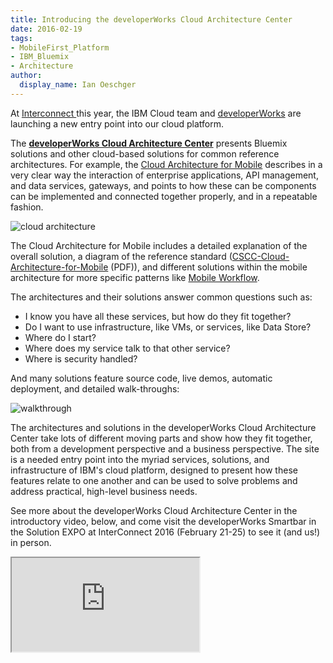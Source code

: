 ```yaml
---
title: Introducing the developerWorks Cloud Architecture Center
date: 2016-02-19
tags:
- MobileFirst_Platform
- IBM_Bluemix
- Architecture
author:
  display_name: Ian Oeschger
---
```

At [Interconnect ](http://www.ibm.com/cloud-computing/us/en/interconnect/)this year, the IBM Cloud team and [developerWorks](http://ibm.com/developerworks) are launching a new entry point into our cloud platform.

The **[developerWorks Cloud Architecture Center](https://developer.ibm.com/architecture)** presents Bluemix solutions and other cloud-based solutions for common reference architectures. For example, the [Cloud Architecture for Mobile](https://developer.ibm.com/architecture/mobile) describes in a very clear way the interaction of enterprise applications, API management, and data services, gateways, and points to how these can be components can be implemented and connected together properly, and in a repeatable fashion.

![cloud architecture]({{site.baseurl}}/assets/blog/2016-02-19-introducing-the-developerworks-cloud-architecture-center/mobile_cloud_arch.png)

The Cloud Architecture for Mobile includes a detailed explanation of the overall solution, a diagram of the reference standard ([CSCC-Cloud-Architecture-for-Mobile](http://www.cloud-council.org/deliverables/CSCC-Customer-Cloud-Architecture-for-Mobile.pdf) (PDF)), and different solutions within the mobile architecture for more specific patterns like [Mobile Workflow](https://developer.ibm.com/architecture/gallery/useMobileWorkflow).

The architectures and their solutions answer common questions such as:

* I know you have all these services, but how do they fit together?
* Do I want to use infrastructure, like VMs, or services, like Data Store?
* Where do I start?
* Where does my service talk to that other service?
* Where is security handled?

And many solutions feature source code, live demos, automatic deployment, and detailed walk-throughs:

![walkthrough]({{site.baseurl}}/assets/blog/2016-02-19-introducing-the-developerworks-cloud-architecture-center/walkthrough.png)

The architectures and solutions in the developerWorks Cloud Architecture Center take lots of different moving parts and show how they fit together, both from a development perspective and a business perspective. The site is a needed entry point into the myriad services, solutions, and infrastructure of IBM's cloud platform, designed to present how these features relate to one another and can be used to solve problems and address practical, high-level business needs.

See more about the developerWorks Cloud Architecture Center in the introductory video, below, and come visit the developerWorks Smartbar in the Solution EXPO at  InterConnect 2016 (February 21-25) to see it (and us!) in person. 

<div class="sizer"><div class="embed-responsive embed-responsive-16by9">
    <iframe src="https://www.youtube.com/embed/rUIHMfcRvIQ"></iframe>
</div>